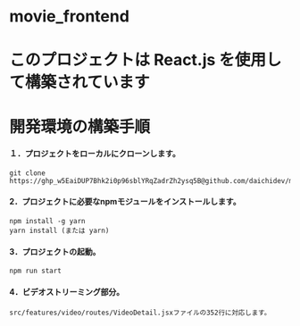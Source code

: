 # movie_frontend

# このプロジェクトは React.js を使用して構築されています

# 開発環境の構築手順

#### １．プロジェクトをローカルにクローンします。
```
git clone https://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@github.com/daichidev/movie_frontend.git
```
#### 2．プロジェクトに必要なnpmモジュールをインストールします。
```
npm install -g yarn
yarn install (または yarn)
```
#### 3．プロジェクトの起動。
```
npm run start
```
#### 4．ビデオストリーミング部分。
```
src/features/video/routes/VideoDetail.jsxファイルの352行に対応します。
```
